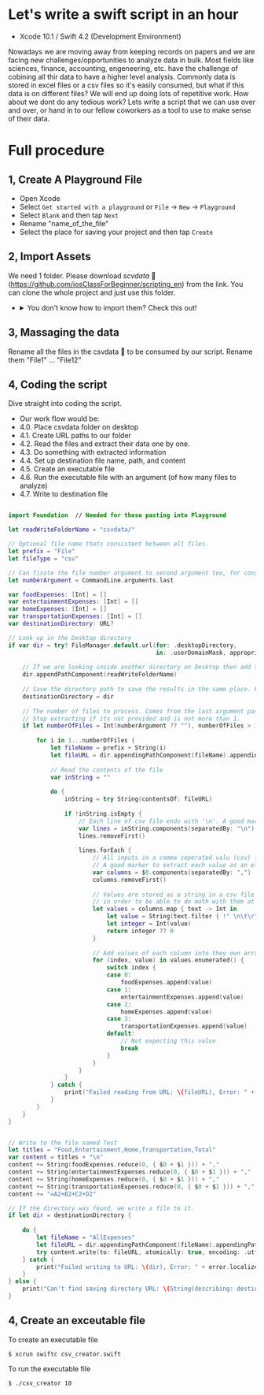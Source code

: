 # Let's write a swift script in an hour

* Xcode 10.1 / Swift 4.2 (Development Environment)

Nowadays we are moving away from keeping records on papers and we are facing new challenges/opportunities to analyze data in bulk. Most fields like sciences, finance, accounting, engeneering, etc. have the challenge of cobining all thir data to have a higher level analysis. Commonly data is stored in excel files or a csv files so it's easily consumed, but what if this data is on different files? We will end up doing lots of repetitive work. How about we dont do any tedious work? Lets write a script that we can use over and over, or hand in to our fellow coworkers as a tool to use to make sense of their data. 

# Full procedure

## 1, Create A Playground File

* Open Xcode  
* Select <code>Get started with a playground</code> or <code>File</code> -> <code>New</code> -> <code>Playground</code>
* Select <code>Blank</code> and then tap <code>Next</code>  
* Rename "name_of_the_file"
* Select the place for saving your project and then tap <code>Create</code>  

## 2, Import Assets

We need 1 folder. Please download <i>scvdata</i> 📁 (https://github.com/iosClassForBeginner/scripting_en) from the link. You can clone the whole project and just use this folder. 

  * <details><summary>You don't know how to import them? Check this out!</summary><div style="text-align:center"><a href="https://help.github.com/articles/cloning-a-repository/" target="_blank">Click here</a> </div></details>

## 3, Massaging the data

Rename all the files in the csvdata 📁 to be consumed by our script. Rename them "File1" ... "File12"

## 4, Coding the script

Dive straight into coding the script.
* Our work flow would be:
* 4.0. Place csvdata folder on desktop
* 4.1. Create URL paths to our folder
* 4.2. Read the files and extract their data one by one.
* 4.3. Do something with extracted information
* 4.4. Set up destination file name, path, and content
* 4.5. Create an executable file
* 4.6. Run the executable file with an argument (of how many files to analyze) 
* 4.7. Write to destination file

```Swift

import Foundation  // Needed for those pasting into Playground

let readWriteFolderName = "csvdata/"

// Optional file name thats consistent between all files.
let prefix = "File"
let fileType = "csv"

// Can fixate the file number argument to second argument too, for consistency
let numberArgument = CommandLine.arguments.last

var foodExpenses: [Int] = []
var entertainmentExpenses: [Int] = []
var homeExpenses: [Int] = []
var transportationExpenses: [Int] = []
var destinationDirectory: URL?

// Look up in the Desktop directory
if var dir = try? FileManager.default.url(for: .desktopDirectory,
                                          in: .userDomainMask, appropriateFor: nil, create: true) {
    
    // If we are looking inside another directory on Desktop then add the path here.
    dir.appendPathComponent(readWriteFolderName)
    
    // Save the directory path to save the results in the same place. Feel free to change it to anywhere else
    destinationDirectory = dir
    
    // The number of files to process. Comes from the last argument passed in the command line tool.
    // Stop extracting if its not provided and is not more than 1.
    if let numberOfFiles = Int(numberArgument ?? ""), numberOfFiles > 1 {
        
        for i in 1...numberOfFiles {
            let fileName = prefix + String(i)
            let fileURL = dir.appendingPathComponent(fileName).appendingPathExtension(fileType)
            
            // Read the contents of the file
            var inString = ""
            
            do {
                inString = try String(contentsOf: fileURL)
                
                if !inString.isEmpty {
                    // Each line of csv file ends with '\n'. A good marker to extract each line as an element in an array.
                    var lines = inString.components(separatedBy: "\n")
                    lines.removeFirst()
                    
                    lines.forEach {
                        // All inputs in a comma seperated valu (csv) file are seperated by ','
                        // A good marker to extract each value as an element in an array.
                        var columns = $0.components(separatedBy: ",")
                        columns.removeFirst()
                        
                        // Values are stored as a string in a csv file so we need to convert them to Int (or Double)
                        // in order to be able to do math with them at some point.
                        let values = columns.map { text -> Int in
                            let value = String(text.filter { !" \n\t\r".contains($0) })
                            let integer = Int(value)
                            return integer ?? 0
                        }
                        
                        // Add values of each column into they own arrays so we can later add them together.
                        for (index, value) in values.enumerated() {
                            switch index {
                            case 0:
                                foodExpenses.append(value)
                            case 1:
                                entertainmentExpenses.append(value)
                            case 2:
                                homeExpenses.append(value)
                            case 3:
                                transportationExpenses.append(value)
                            default:
                                // Not expecting this value
                                break
                            }
                        }
                    }
                }
            } catch {
                print("Failed reading from URL: \(fileURL), Error: " + error.localizedDescription)
            }
        }
    }
}


// Write to the file named Test
let titles = "Food,Entertainment,Home,Transportation,Total"
var content = titles + "\n"
content += String(foodExpenses.reduce(0, { $0 + $1 })) + ","
content += String(entertainmentExpenses.reduce(0, { $0 + $1 })) + ","
content += String(homeExpenses.reduce(0, { $0 + $1 })) + ","
content += String(transportationExpenses.reduce(0, { $0 + $1 })) + ","
content += "=A2+B2+C2+D2"

// If the directory was found, we write a file to it. 
if let dir = destinationDirectory {
    
    do {
        let fileName = "AllExpenses"
        let fileURL = dir.appendingPathComponent(fileName).appendingPathExtension(fileType)
        try content.write(to: fileURL, atomically: true, encoding: .utf8)
    } catch {
        print("Failed writing to URL: \(dir), Error: " + error.localizedDescription)
    }
} else {
    print("Can't find saving directory URL: \(String(describing: destinationDirectory))")
}

```

## 4, Create an exceutable file

To create an executable file
```
$ xcrun swiftc csv_creator.swift
```

To run the executable file
```
$ ./csv_creator 10
```
